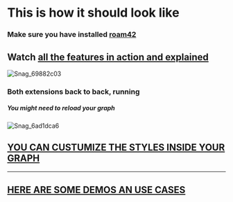 # This is how it should look like
### Make sure you have installed [roam42](https://roamjs.com/extensions/roam42)

## Watch [all the features in action and explained](https://www.youtube.com/watch?v=RW_vkyf0Uek&list=PLsUa74AKSzOrSLn0hYz6taAuQ_XfhPQIg&index=1)

![Snag_69882c03](https://user-images.githubusercontent.com/65237382/136669187-4e74380e-0f4c-4faf-bcbf-6c4d40f33ab0.png)

### Both extensions back to back, running
##### You might need to reload your graph

![Snag_6ad1dca6](https://user-images.githubusercontent.com/65237382/136676624-617237ad-20cb-424c-a173-111777d4bec1.png)

## [YOU CAN CUSTUMIZE THE STYLES INSIDE YOUR GRAPH](https://github.com/kauderk/kauderk.github.io/tree/main/yt-gif-extension/themes)

---

## [HERE ARE SOME DEMOS AN USE CASES](https://github.com/kauderk/code-snippets/tree/master/yt-gif-extension-shareable-ver1/DEMOS)
